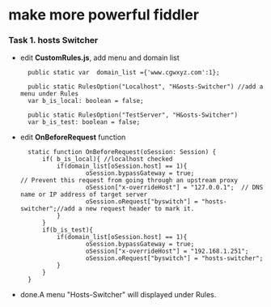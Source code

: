 # make more powerful fiddler


### Task 1. hosts Switcher

* edit **CustomRules.js**, add menu and domain list
    
	    public static var  domain_list ={'www.cgwxyz.com':1};
	
	    public static RulesOption("Localhost", "H&osts-Switcher") //add a menu under Rules
	    var b_is_local: boolean = false;
	
	    public static RulesOption("TestServer", "H&osts-Switcher")
	    var b_is_test: boolean = false;


* edit **OnBeforeRequest** function
     
		static function OnBeforeRequest(oSession: Session) {
			if( b_is_local){ //localhost checked
	            if(domain_list[oSession.host] == 1){
	                    oSession.bypassGateway = true;                   // Prevent this request from going through an upstream proxy
	                    oSession["x-overrideHost"] = "127.0.0.1";  // DNS name or IP address of target server
	                    oSession.oRequest["byswitch"] = "hosts-switcher";//add a new request header to mark it.
	            }
	        }
			if(b_is_test){
	            if(domain_list[oSession.host] == 1){
	                    oSession.bypassGateway = true; 
	                    oSession["x-overrideHost"] = "192.168.1.251";
	                    oSession.oRequest["byswitch"] = "hosts-switcher";
	            }
	        }
    	}

* done.A menu "Hosts-Switcher" will displayed under Rules.